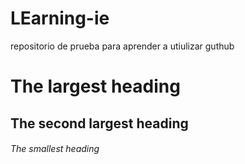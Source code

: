 # LEarning-ie
repositorio de prueba para aprender a utiulizar guthub

# The largest heading
## The second largest heading
###### The smallest heading
